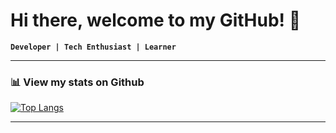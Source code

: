 

# Hi there, welcome to my GitHub! 👋

**`Developer | Tech Enthusiast | Learner`**

---

### 📊 View my stats on Github     
[![Top Langs](https://github-readme-stats.vercel.app/api/top-langs/?username=alexjscott&layout=compact&langs_count=12)](https://github.com/anuraghazra/github-readme-stats)

---
